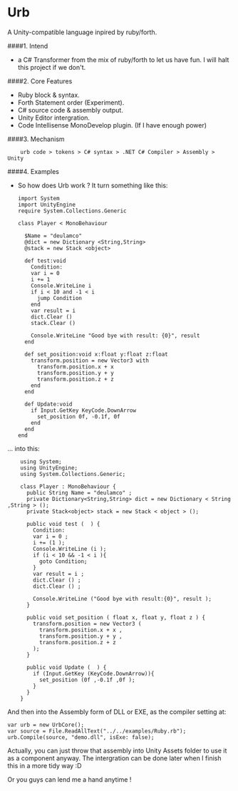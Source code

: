 # Urb
A Unity-compatible language inpired by ruby/forth.

####1. Intend
 - a C# Transformer from the mix of ruby/forth to let us have fun. I will halt this project if we don't.
 
####2. Core Features
 - Ruby block & syntax.
 - Forth Statement order (Experiment).
 - C# source code & assembly output.
 - Unity Editor intergration.
 - Code Intellisense MonoDevelop plugin. (If I have enough power)

####3. Mechanism

        urb code > tokens > C# syntax > .NET C# Compiler > Assembly > Unity

####4. Examples

  - So how does Urb work ? It turn something like this:

        import System
        import UnityEngine
        require System.Collections.Generic

        class Player < MonoBehaviour

          $Name = "deulamco"
          @dict = new Dictionary <String,String> 
          @stack = new Stack <object> 
            
          def test:void
            Condition:
            var i = 0
            i += 1
            Console.WriteLine i
            if i < 10 and -1 < i
              jump Condition
            end
            var result = i
            dict.Clear ()
            stack.Clear ()

            Console.WriteLine "Good bye with result: {0}", result
          end

          def set_position:void x:float y:float z:float
            transform.position = new Vector3 with
              transform.position.x + x
              transform.position.y + y
              transform.position.z + z 
            end
          end
             
          def Update:void
            if Input.GetKey KeyCode.DownArrow
              set_position 0f, -0.1f, 0f
            end
          end
        end

  ... into this: 

        using System;
        using UnityEngine;
        using System.Collections.Generic;

        class Player : MonoBehaviour {
          public String Name = "deulamco" ;
          private Dictionary<String,String> dict = new Dictionary < String ,String > ();
          private Stack<object> stack = new Stack < object > ();

          public void test (  ) {
            Condition:
            var i = 0 ;
            i += (1 );
            Console.WriteLine (i );
            if (i < 10 && -1 < i ){
              goto Condition;
            }
            var result = i ;
            dict.Clear () ;
            dict.Clear () ;
            
            Console.WriteLine ("Good bye with result:{0}", result );
          }

          public void set_position ( float x, float y, float z ) {
            transform.position = new Vector3 ( 
              transform.position.x + x ,
              transform.position.y + y ,
              transform.position.z + z 
            );
          }

          public void Update (  ) {
            if (Input.GetKey (KeyCode.DownArrow)){
              set_position (0f ,-0.1f ,0f );
            }
          }
        }

And then into the Assembly form of DLL or EXE, as the compiler setting at:

    var urb = new UrbCore();
    var source = File.ReadAllText("../../examples/Ruby.rb");
    urb.Compile(source, "demo.dll", isExe: false);

Actually, you can just throw that assembly into Unity Assets folder to use it as a component anyway. 
The intergration can be done later when I finish this in a more tidy way :D

Or you guys can lend me a hand anytime !
